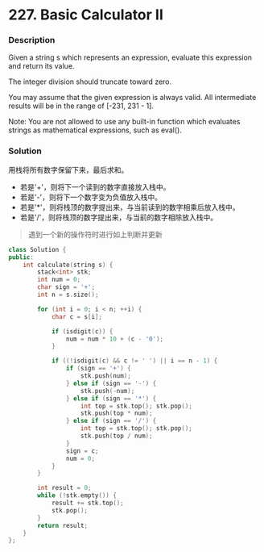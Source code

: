 # 227. Basic Calculator II

### Description

Given a string s which represents an expression, evaluate this expression and return its value. 

The integer division should truncate toward zero.

You may assume that the given expression is always valid. All intermediate results will be in the range of [-231, 231 - 1].

Note: You are not allowed to use any built-in function which evaluates strings as mathematical expressions, such as eval().

### Solution

用栈将所有数字保留下来，最后求和。

- 若是'+'，则将下一个读到的数字直接放入栈中。
- 若是'-'，则将下一个数字变为负值放入栈中。
- 若是'*'，则将栈顶的数字提出来，与当前读到的数字相乘后放入栈中。
- 若是'/'，则将栈顶的数字提出来，与当前的数字相除放入栈中。

> 遇到一个新的操作符时进行如上判断并更新

```c++
class Solution {
public:
    int calculate(string s) {
        stack<int> stk;
        int num = 0;
        char sign = '+'; 
        int n = s.size();

        for (int i = 0; i < n; ++i) {
            char c = s[i];

            if (isdigit(c)) {
                num = num * 10 + (c - '0');
            }

            if ((!isdigit(c) && c != ' ') || i == n - 1) {
                if (sign == '+') {
                    stk.push(num);
                } else if (sign == '-') {
                    stk.push(-num);
                } else if (sign == '*') {
                    int top = stk.top(); stk.pop();
                    stk.push(top * num);
                } else if (sign == '/') {
                    int top = stk.top(); stk.pop();
                    stk.push(top / num);
                }
                sign = c;
                num = 0;
            }
        }

        int result = 0;
        while (!stk.empty()) {
            result += stk.top();
            stk.pop();
        }
        return result;
    }
};
```
